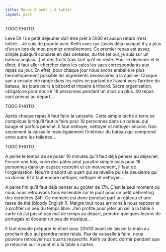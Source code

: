 ```yaml
---
title: Mardi 2 août – A table!
layout: post
---
```


TODO PHOTO

Levé 5h ! Le petit déjeuner doit être prêt à 5h30 et aucun retard n’est toléré… Je suis de popote avec Keith avec qui j’avais déjà navigué il y a plus d’un an lors de mon premier entraînement. Ce premier repas est assez simple puisqu’il consiste en des céréales, du thé (et oui, je suis sur un bateau anglais…) et des fruits frais tant qu’il en reste. Pour le déjeuner et le dîner, il faut aller chercher dans les cales les sacs correspondants aux repas du jour. En effet, pour chaque jour nous avons emballé le plus hermétiquement possible les ingrédients nécessaires à la cuisine. Chaque sac a ensuite été rangé dans les cales en partant de l’avant vers l’arrière du bateau, les jours pairs à bâbord et impairs à tribord. Sacré organisation, obligatoire pour nourrir 18 personnes pendant un mois ou plus. 40 repas sont prévus au départ...

TODO PHOTO

Après chaque repas il faut faire la vaisselle. Cette simple tache à terre se complique lorsqu’il faut la faire pour 18 personnes dans un bateau qui bouge et parfois penché. Il faut nettoyer, nettoyer et nettoyer encore. Non seulement la vaisselle mais également l’intérieur du bateau qui comprend entre autre les toilettes…

TODO PHOTO

A peine le temps de se poser 10 minutes qu’il faut déjà penser au déjeuner. Encore une fois, cuire des pâtes peut paraître simple mais pour 18 personnes dans un espace restreint et en mouvement, il faut de l’organisation. Nourrir d’abord un quart qui se réveille puis le deuxième qui va dormir. Et il faut encore nettoyer, nettoyer et nettoyer…

A peine fini qu’il faut déjà penser au goûter de 17h. C’est le seul moment où nous nous retrouvons tous ensemble sur le pont pour un petit débriefing des dernières 24h. Ce moment est donc ponctué part un gâteau et une tasse de thé (bloody English !). Malgré tout nous arrivons à nous reposer et à profiter un peu du temps libre. J’en profite pour jeter un œil à la table à carte où j’ai passé pas mal de temps au départ, prendre quelques leçons de portugais et écouter un peu de musique…

Il faut ensuite préparer le dîner pour 20h30 avant de laisser la main au prochain duo qui prendra notre relais. Pas de vaisselle à faire, nous pouvons retrouver nos quarts respectifs. Keith va donc dormir pendant que je retourne sur le pont et à la table à cartes.
